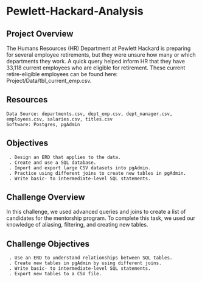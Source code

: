 # Pewlett-Hackard-Analysis

## Project Overview
The Humans Resources (HR) Department at Pewlett Hackard is preparing for several employee retirements, 
but they were unsure how many or which departments they work. A quick query helped inform HR that they have 
33,118 current employees who are eligible for retirement. These current retire-eligible employees can be found here:
Project/Data/tbl_current_emp.csv.

## Resources
    Data Source: departments.csv, dept_emp.csv, dept_manager.csv, employees.csv, salaries.csv, titles.csv
    Software: Postgres, pgAdmin
    
    
## Objectives
     . Design an ERD that applies to the data.
     . Create and use a SQL database.
     . Import and export large CSV datasets into pgAdmin.
     . Practice using different joins to create new tables in pgAdmin.
     . Write basic- to intermediate-level SQL statements.
     
## Challenge Overview
   In this challenge, we used advanced queries and joins to create a list of candidates for the mentorship program. 
   To complete this task, we used our knowledge of aliasing, filtering, and creating new tables.
   
   
## Challenge Objectives
     . Use an ERD to understand relationships between SQL tables.
     . Create new tables in pgAdmin by using different joins.
     . Write basic- to intermediate-level SQL statements.
     . Export new tables to a CSV file.
